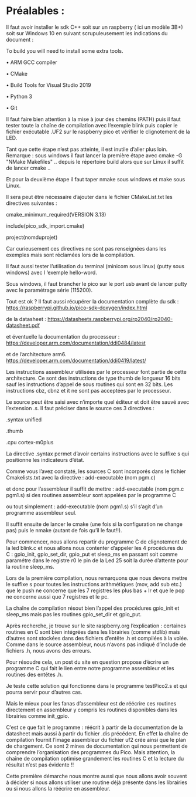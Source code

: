 # Préalables :
Il faut avoir installer le sdk C++  soit sur un raspberry ( ici un modèle 3B+) soit sur Windows 10 en suivant scrupuleusement les indications du document :

To build you will need to install some extra tools. 

• ARM GCC compiler

• CMake

• Build Tools for Visual Studio 2019

• Python 3

• Git

Il faut faire bien attention à la mise à jour des chemins (PATH) 
puis il faut tester toute la chaîne de compilation avec l’exemple blink 
puis copier le fichier exécutable .UF2 sur le raspberry pico et vérifier le clignotement de la LED.

Tant que cette étape n’est pas atteinte, il est inutile d’aller plus loin.
Remarque : sous windows il faut lancer la première étape avec cmake -G "NMake Makefiles" .. depuis le répertoire build alors que sur Linux il suffit de lancer cmake ..

Et pour la deuxième étape il faut taper nmake sous windows et make sous Linux.

Il sera peut être nécessaire d’ajouter dans le fichier CMakeList.txt les directives suivantes :

cmake_minimum_required(VERSION 3.13)

include(pico_sdk_import.cmake)

project(nomduprojet)

Car curieusement ces directives ne sont pas renseignées dans les exemples mais sont réclamées lors de la compilation.

Il faut aussi tester l’utilisation du terminal (minicom sous linux) (putty sous windows) avec l ‘exemple hello-word. 

Sous windows, il faut brancher le pico sur le port usb avant de lancer putty avec le paramétrage série (115200).

Tout est ok ?  Il faut aussi récupérer la documentation complète du sdk :
https://raspberrypi.github.io/pico-sdk-doxygen/index.html 

de la datasheet :
https://datasheets.raspberrypi.org/rp2040/rp2040-datasheet.pdf

et éventuelle la documentation du processeur :
https://developer.arm.com/documentation/ddi0484/latest

et de l’architecture arm6.
https://developer.arm.com/documentation/ddi0419/latest/

Les instructions assembleur utilisées par le processeur font partie de cette architecture. Ce sont des instructions de type thumb de longueur 16 bits sauf les instructions d’appel de sous routines qui sont en 32 bits. Les instructions cbz, cbnz et it ne sont pas acceptées par le processeur.

Le source peut être saisi avec n’importe quel éditeur et doit être sauvé avec l’extension .s. Il faut préciser dans le source  ces  3 directives :

.syntax unified

.thumb

.cpu cortex-m0plus

La directive .syntax permet d’avoir certains instructions avec le suffixe s qui positionne les indicateurs d’état.

Comme vous l’avez constaté, les sources C sont incorporés dans le fichier Cmakelists.txt avec la directive :
 add-executable (nom pgm.c) 
 
et donc pour l’assembleur il suffit de mettre :
add-executable (nom pgm.c  pgm1.s)   si des routines assembleur sont appelées par le programme C

ou tout simplement :
add-executable (nom  pgm1.s)   s’il s’agit d’un programme assembleur seul.

Il suffit ensuite de lancer le cmake (une fois si la configuration ne change pas) puis le nmake (autant de fois qu’il le faut!!).

Pour commencer, nous allons repartir du programme C de clignotement de la led blink.c et nous allons nous contenter d’appeler les 4 procédures du C : gpio_init, gpio_set_dir, gpio_put et sleep_ms en passant soit comme paramétre dans le registre r0 le pin de la Led  25 soit la durée d’attente pour la routine sleep_ms.

Lors de la première compilation, nous remarquons que nous devons mettre le suffixe s pour toutes les instructions arithmétiques (mov, add sub etc.) que le push ne concerne que les 7 registres les plus bas + lr et que le pop ne concerne aussi que 7 registres et le pc. 

La chaîne de compilation résout bien l’appel des procédures gpio_init et sleep_ms mais pas les routines  gpio_set_dir et  gpio_put. 

Après recherche, je trouve sur le site raspberry.org l’explication : certaines routines en C sont bien intégrées dans les librairies (comme stdlib) mais d’autres sont stockées dans des fichiers d’entête .h et compilées à la volée. Comme dans le source assembleur, nous n’avons pas indiqué  d’include de fichiers .h, nous avons des erreurs.

Pour résoudre cela, un post du site en question propose d’écrire un programme C qui fait le lien entre notre programme assembleur et les routines des entêtes .h.

Je teste cette solution qui fonctionne dans le programme testPico2.s et qui pourra servir pour d’autres cas. 

Mais le mieux pour les fanas d’assembleur est de réécrire ces routines directement en assembleur y compris les routines disponibles dans les librairies comme init_gpio.

C’est ce que fait le programme :             réécrit à partir de la documentation de la datasheet mais aussi à partir du fichier .dis précédent. 
En effet la chaîne de compilation fournit l’image assembleur du fichier uf2 crée ainsi que le plan de chargement. Ce sont 2 mines de documentation qui nous permettent de comprendre l’organisation des programmes du Pico.
Mais attention, la chaîne de compilation optimise grandement les routines C et la lecture du résultat n’est pas évidente !!

Cette première démarche nous montre aussi que nous allons avoir souvent à décider si nous allons utiliser une routine déjà présente dans les librairies ou si nous allons la réécrire en assembleur.
